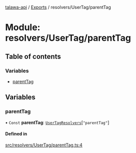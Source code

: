 [talawa-api](../README.md) / [Exports](../modules.md) / resolvers/UserTag/parentTag

# Module: resolvers/UserTag/parentTag

## Table of contents

### Variables

- [parentTag](resolvers_UserTag_parentTag.md#parenttag)

## Variables

### parentTag

• `Const` **parentTag**: [`UserTagResolvers`](types_generatedGraphQLTypes.md#usertagresolvers)[``"parentTag"``]

#### Defined in

[src/resolvers/UserTag/parentTag.ts:4](https://github.com/PalisadoesFoundation/talawa-api/blob/1432ce3/src/resolvers/UserTag/parentTag.ts#L4)
